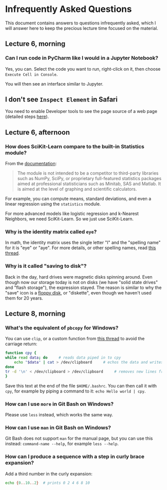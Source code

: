 # Infrequently Asked Questions

This document contains answers to questions infrequently asked, which I will answer here to keep the precious lecture time focused on the material.

## Lecture 6, morning

### Can I run code in PyCharm like I would in a Jupyter Notebook?

Yes, you can. Select the code you want to run, right-click on it, then choose `Execute Cell in Console`.

You will then see an interface similar to Jupyter.

## I don't see `Inspect Element` in Safari

You need to enable Developer tools to see the page source of a web page (detailed steps [here](https://www.howtogeek.com/721416/how-to-turn-on-the-develop-menu-in-safari-on-mac/)).

## Lecture 6, afternoon

### How does SciKit-Learn compare to the built-in Statistics module?

From the [documentation](https://docs.python.org/3/library/statistics.html):

> The module is not intended to be a competitor to third-party libraries such as NumPy, SciPy, or proprietary full-featured statistics packages aimed at professional statisticians such as Minitab, SAS and Matlab. It is aimed at the level of graphing and scientific calculators.

For example, you can compute means, standard deviations, and even a linear regression using the `statistics` module.

For more advanced models like logistic regression and k-Nearest Neighbors, we need SciKit-Learn. So we just use SciKit-Learn.

### Why is the identity matrix called `eye`?

In math, the identity matrix uses the single letter "I" and the "spelling name" for it is "eye" or "aye". For more details, or other spelling names, read [this thread](https://math.stackexchange.com/questions/3028394/what-is-the-motivation-behind-naming-identity-matrix-as-eye).

### Why is it called "saving to disk"?

Back in the day, hard drives were magnetic disks spinning around. Even though now our storage today is not on disks (we have "solid state drives" and "flash storage"), the expression stayed. The reason is similar to why the "save" icon is a [floppy disk](https://en.wikipedia.org/wiki/Diskette), or "diskette", even though we haven't used them for 20 years.

## Lecture 8, morning

### What's the equivalent of `pbcopy` for Windows?

You can use `clip`, or a custom function from [this thread](https://superuser.com/questions/472598/pbcopy-for-windows) to avoid the carriage return:

``` bash
function cpy {
while read data; do     # reads data piped in to cpy
    echo "$data" | cat > /dev/clipboard     # echos the data and writes that to /dev/clipboard
done
tr -d '\n' < /dev/clipboard > /dev/clipboard     # removes new lines from the clipboard
}
```

Save this text at the end of the file `$HOME/.bashrc`. You can then call it with `cpy`, for example by piping a command to it: `echo Hello world | cpy`.

### How can I use `more` in Git Bash on Windows?

Please use `less` instead, which works the same way.

### How can I use `man` in Git Bash on Windows?

Git Bash does not support `man` for the manual page, but you can use this instead: `command-name --help`, for example `less --help`.

### How can I produce a sequence with a step in curly brace expansion?

Add a third number in the curly expansion:

``` bash
echo {0..10..2}  # prints 0 2 4 6 8 10
```
